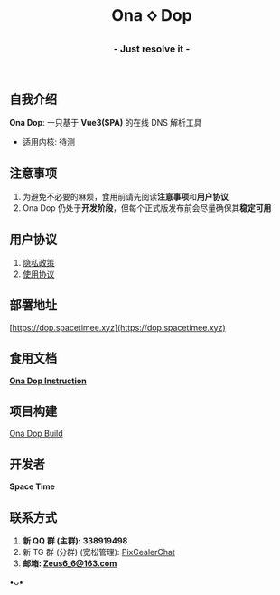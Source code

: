 <h1 align="center">Ona 🝔 Dop</h1>
<h3 align="center">- Just resolve it -</h3>
</br>

## 自我介绍
**Ona Dop**: 一只基于 **Vue3(SPA)** 的在线 DNS 解析工具

* 适用内核: 待测

## 注意事项
1. 为避免不必要的麻烦，食用前请先阅读**注意事项**和**用户协议**
2. Ona Dop 仍处于**开发阶段**，但每个正式版发布前会尽量确保其**稳定可用**

## 用户协议
1. [隐私政策](#)
2. [使用协议](#)

## 部署地址
[https://dop.spacetimee.xyz](https://dop.spacetimee.xyz)

## 食用文档
**[Ona Dop Instruction](https://github.com/SpaceTimee/Ona-Dop/wiki/Ona-Dop-Instruction)**

## 项目构建
[Ona Dop Build](https://github.com/SpaceTimee/Ona-Dop/wiki/Ona-Dop-Build)

## 开发者
**Space Time**

## 联系方式
1. **新 QQ 群 (主群): 338919498**
2. 新 TG 群 (分群) (宽松管理): [PixCealerChat](https://t.me/PixCealerChat)
3. **邮箱: Zeus6_6@163.com**

•ᴗ•
